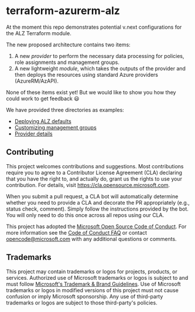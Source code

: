 # terraform-azurerm-alz

At the moment this repo demonstrates potential v.next configurations for the ALZ Terraform module.

The new proposed architecture contains two items:

1. A new *provider* to perform the necessary data processing for policies, role assignments and management groups.
2. A new lightweight *module*, which takes the outputs of the provider and then deploys the resources using standard Azure providers (AzureRM/AzAPI).

None of these items exist yet! But we would like to show you how they could work to get feedback 😃

We have provided three directories as examples:

- [Deploying ALZ defaults](https://github.com/Azure/terraform-azurerm-alz/blob/main/alz-defaults)
- [Customizing management groups](https://github.com/Azure/terraform-azurerm-alz/tree/main/customizing-mgs)
- [Provider details](https://github.com/Azure/terraform-azurerm-alz/tree/main/provider)

## Contributing

This project welcomes contributions and suggestions.  Most contributions require you to agree to a
Contributor License Agreement (CLA) declaring that you have the right to, and actually do, grant us
the rights to use your contribution. For details, visit https://cla.opensource.microsoft.com.

When you submit a pull request, a CLA bot will automatically determine whether you need to provide
a CLA and decorate the PR appropriately (e.g., status check, comment). Simply follow the instructions
provided by the bot. You will only need to do this once across all repos using our CLA.

This project has adopted the [Microsoft Open Source Code of Conduct](https://opensource.microsoft.com/codeofconduct/).
For more information see the [Code of Conduct FAQ](https://opensource.microsoft.com/codeofconduct/faq/) or
contact [opencode@microsoft.com](mailto:opencode@microsoft.com) with any additional questions or comments.

## Trademarks

This project may contain trademarks or logos for projects, products, or services. Authorized use of Microsoft
trademarks or logos is subject to and must follow
[Microsoft's Trademark & Brand Guidelines](https://www.microsoft.com/en-us/legal/intellectualproperty/trademarks/usage/general).
Use of Microsoft trademarks or logos in modified versions of this project must not cause confusion or imply Microsoft sponsorship.
Any use of third-party trademarks or logos are subject to those third-party's policies.

